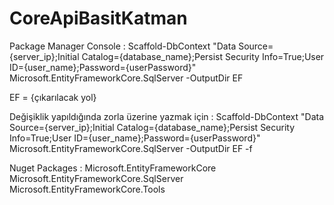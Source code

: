 # CoreApiBasitKatman

Package Manager Console : 
Scaffold-DbContext "Data Source={server_ip};Initial Catalog={database_name};Persist Security Info=True;User ID={user_name};Password={userPassword}" Microsoft.EntityFrameworkCore.SqlServer -OutputDir EF

EF = {çıkarılacak yol}

Değişiklik yapıldığında zorla üzerine yazmak için :
Scaffold-DbContext "Data Source={server_ip};Initial Catalog={database_name};Persist Security Info=True;User ID={user_name};Password={userPassword}" Microsoft.EntityFrameworkCore.SqlServer -OutputDir EF -f

Nuget Packages :
Microsoft.EntityFrameworkCore
Microsoft.EntityFrameworkCore.SqlServer
Microsoft.EntityFrameworkCore.Tools
